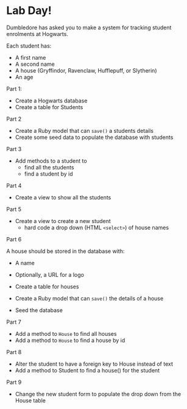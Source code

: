 # Lab Day!

Dumbledore has asked you to make a system for tracking student enrolments at Hogwarts.

Each student has:
- A first name
- A second name
- A house (Gryffindor, Ravenclaw, Hufflepuff, or Slytherin)
- An age

Part 1:
 - Create a Hogwarts database
 - Create a table for Students

Part 2
 - Create a Ruby model that can `save()` a students details
 - Create some seed data to populate the database with students

Part 3
- Add methods to a student to
  - find all the students
  - find a student by id

Part 4
- Create a view to show all the students

Part 5
- Create a view to create a new student
  - hard code a drop down (HTML `<select>`) of house names

Part 6

A house should be stored in the database with:
  - A name
  - Optionally, a URL for a logo

  - Create a table for houses
  - Create a Ruby model that can `save()` the details of a house
  - Seed the database

Part 7
  - Add a method to `House` to find all houses
  - Add a method to `House` to find a house by id

Part 8
  - Alter the student to have a foreign key to House instead of text
  - Add a method to Student to find a house() for the student

Part 9
  - Change the new student form to populate the drop down from the House table
